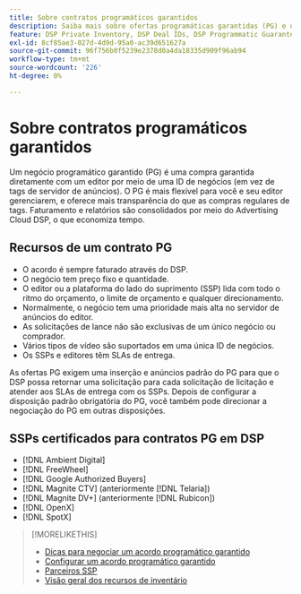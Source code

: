 ```yaml
---
title: Sobre contratos programáticos garantidos
description: Saiba mais sobre ofertas programáticas garantidas (PG) e quais SSPs estão certificadas para fornecê-las.
feature: DSP Private Inventory, DSP Deal IDs, DSP Programmatic Guaranteed Deals
exl-id: 8cf85ae3-027d-4d9d-95a0-ac39d651627a
source-git-commit: 96f756b0f5239e2378d0a4da18335d909f96ab94
workflow-type: tm+mt
source-wordcount: '226'
ht-degree: 0%

---
```


# Sobre contratos programáticos garantidos

Um negócio programático garantido (PG) é uma compra garantida diretamente com um editor por meio de uma ID de negócios (em vez de tags de servidor de anúncios). O PG é mais flexível para você e seu editor gerenciarem, e oferece mais transparência do que as compras regulares de tags. Faturamento e relatórios são consolidados por meio do Advertising Cloud DSP, o que economiza tempo.

## Recursos de um contrato PG

* O acordo é sempre faturado através do DSP.
* O negócio tem preço fixo e quantidade.
* O editor ou a plataforma do lado do suprimento (SSP) lida com todo o ritmo do orçamento, o limite de orçamento e qualquer direcionamento.
* Normalmente, o negócio tem uma prioridade mais alta no servidor de anúncios do editor.
* As solicitações de lance não são exclusivas de um único negócio ou comprador.
* Vários tipos de vídeo são suportados em uma única ID de negócios.
* Os SSPs e editores têm SLAs de entrega.

As ofertas PG exigem uma inserção e anúncios padrão do PG para que o DSP possa retornar uma solicitação para cada solicitação de licitação e atender aos SLAs de entrega com os SSPs. Depois de configurar a disposição padrão obrigatória do PG, você também pode direcionar a negociação do PG em outras disposições.

## SSPs certificados para contratos PG em DSP

* [!DNL Ambient Digital]
* [!DNL FreeWheel]
* [!DNL Google Authorized Buyers]
* [!DNL Magnite CTV] (anteriormente [!DNL Telaria])
* [!DNL Magnite DV+] (anteriormente [!DNL Rubicon])
* [!DNL OpenX]
* [!DNL SpotX]

>[!MORELIKETHIS]
>
>* [Dicas para negociar um acordo programático garantido](/help/dsp/inventory/programmatic-guaranteed-tips.md)
>* [Configurar um acordo programático garantido](programmatic-guaranteed-set-up.md)
>* [Parceiros SSP](ssp-partners.md)
>* [Visão geral dos recursos de inventário](inventory-overview.md)

